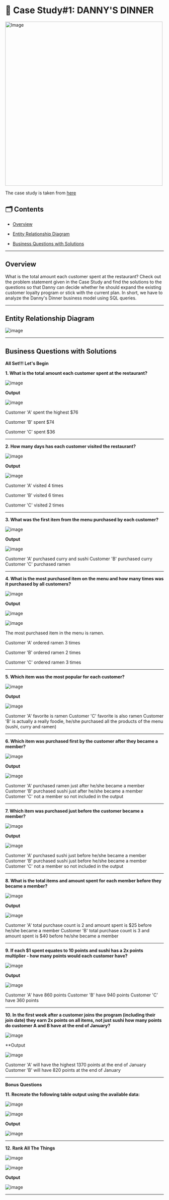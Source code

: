 # 🍣 Case Study#1: DANNY'S DINNER

<img src="https://user-images.githubusercontent.com/81607668/127727503-9d9e7a25-93cb-4f95-8bd0-20b87cb4b459.png" alt="Image" width="500" height="520">

The case study is taken from [here](https://8weeksqlchallenge.com/case-study-1/)

## 🗂️ Contents

- [Overview](#overview)

- [Entity Relationship Diagram](#entity-relationship-diagram)

- [Business Questions with Solutions](#business-questions-with-solutions)

 ***

## Overview
What is the total amount each customer spent at the restaurant?
Check out the problem statement given in the Case Study and find the solutions to the questions so that Danny can decide whether he should expand the existing customer loyalty program or stick with the current plan. In short, we have to analyze the Danny's Dinner business model using SQL queries.

***

## Entity Relationship Diagram

![image](https://github.com/user-attachments/assets/1c85c229-d8a3-436a-95de-d16b3954555e)

***

## Business Questions with Solutions

**All Set!!! Let's Begin**

**1. What is the total amount each customer spent at the restaurant?**

![image](https://github.com/user-attachments/assets/7389e461-a3a0-4fd9-9099-08869975563b)

**Output**

![image](https://github.com/user-attachments/assets/a52dba8c-aa54-4ae3-8424-c1f9b2b28ebb)

Customer 'A' spent the highest $76

Customer 'B' spent $74

Customer 'C' spent $36

***

**2. How many days has each customer visited the restaurant?**

![image](https://github.com/user-attachments/assets/9bd8fc0a-ea59-4b7f-b5e8-91e150839408)

**Output**

![image](https://github.com/user-attachments/assets/63608a13-2b46-4519-ba17-01022eccc481)

Customer 'A' visited 4 times

Customer 'B' visited 6 times

Customer 'C' visited 2 times

***

**3. What was the first item from the menu purchased by each customer?**

![image](https://github.com/user-attachments/assets/809f7148-23a1-48ed-a93a-e8376f05a9d6)

**Output**

![image](https://github.com/user-attachments/assets/77d77b35-fbbe-49b1-a41b-6e18d7a6f76c)

Customer 'A' purchased curry and sushi
Customer 'B' purchased curry
Customer 'C' purchased ramen

***

**4. What is the most purchased item on the menu and how many times was it purchased by all customers?**

![image](https://github.com/user-attachments/assets/4c795957-5a00-44d3-93f3-181075b16823)

**Output**

![image](https://github.com/user-attachments/assets/53ac263b-fe0e-473c-bf40-0cc1b15fb552)

![image](https://github.com/user-attachments/assets/dfad058a-39ec-455c-b4d6-3d7a1c8fac31)

The most purchased item in the menu is ramen.

Customer 'A' ordered ramen 3 times

Customer 'B' ordered ramen 2 times

Customer 'C' ordered ramen 3 times

***

**5. Which item was the most popular for each customer?**

![image](https://github.com/user-attachments/assets/703052cf-a1d6-4a0d-889f-507c81abeb1e)

**Output**

![image](https://github.com/user-attachments/assets/50587cc1-17c4-4d70-808c-367ff0cc76a5)

Customer 'A' favorite is ramen
Customer 'C' favorite is also ramen
Customer 'B' is actually a really foodie, he/she purchased all the products of the menu (sushi, curry and ramen)

***

**6. Which item was purchased first by the customer after they became a member?**

![image](https://github.com/user-attachments/assets/5ca79bd6-1c61-4e34-9aab-7f59b4342ee3)

**Output**

![image](https://github.com/user-attachments/assets/9c0ba0d9-7253-4018-b81e-ea8b3326ef88)

Customer 'A' purchased ramen just after he/she became a member
Customer 'B' purchased sushi just after he/she became a member
Customer 'C' not a member so not included in the output

***

**7. Which item was purchased just before the customer became a member?**

![image](https://github.com/user-attachments/assets/b2b668a4-a2ac-4e81-bf16-def7f092b34d)

**Output**

![image](https://github.com/user-attachments/assets/baf02873-63ba-4b84-8b68-c5e4cf19ef2b)

Customer 'A' purchased sushi just before he/she became a member
Customer 'B' purchased sushi just before he/she became a member
Customer 'C' not a member so not included in the output

***

**8. What is the total items and amount spent for each member before they became a member?**

![image](https://github.com/user-attachments/assets/c20dce1f-819f-4aa2-9f01-fc681b42206b)

**Output**

![image](https://github.com/user-attachments/assets/dcf0f9fe-98f4-4cc5-a878-f582cf0d9f43)

Customer 'A' total purchase count is 2 and amount spent is $25 before he/she became a member
Customer 'B' total purchase count is 3 and amount spent is $40 before he/she became a member

***

**9. If each $1 spent equates to 10 points and sushi has a 2x points multiplier - how many points would each customer have?**

![image](https://github.com/user-attachments/assets/4592b3d7-ca75-4979-add1-7c346247049e)

**Output**

![image](https://github.com/user-attachments/assets/42d38ada-e522-4bd2-8304-23afe40ddf60)

Customer 'A' have 860 points
Customer 'B' have 940 points
Customer 'C' have 360 points

***

**10. In the first week after a customer joins the program (including their join date) they earn 2x points on all items, not just sushi 
  how many points do customer A and B have at the end of January?**

![image](https://github.com/user-attachments/assets/dff810fa-85ed-4948-94f4-fe450a250eb7)

**Output

![image](https://github.com/user-attachments/assets/9702e75f-7391-4ab1-927f-4fb0a0bbf24d)

Customer 'A' will have the highest 1370 points at the end of January
Customer 'B' will have 820 points at the end of January

***

**Bonus Questions**

**11. Recreate the following table output using the available data:**

![image](https://github.com/user-attachments/assets/a64994e2-7455-4fc1-8034-bb0d1be05a0a)

![image](https://github.com/user-attachments/assets/0921e117-69a1-4b77-b72f-6de8dc36aabe)

**Output**

![image](https://github.com/user-attachments/assets/dec5b152-7f7a-44bf-a364-f32af5aa2c27)

***

**12. Rank All The Things**

![image](https://github.com/user-attachments/assets/d2bc6f10-dc5d-4adb-bb3c-cac8e47956f6)

![image](https://github.com/user-attachments/assets/0911b1ef-77d3-45df-ab25-2f4c7fed4d6a)

**Output**

![image](https://github.com/user-attachments/assets/c28a76fc-09a2-4849-a3b6-343e5ed3a091)

***


